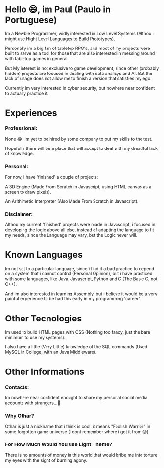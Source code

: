 # Hello 😄, im Paul (Paulo in Portuguese)
Im a Newbie Programmer, widly interested in Low Level Systems (Althou i might use Hight Level Languages to Build Prototypes).

Personally im a big fan of tabletop RPG's, and most of my projects were built to serve as a tool for those that are also interested in messing around with tabletop games in general.

But My interest is not exclusive to game development, since other (probably hidden) projects are focused in dealing with data analisys and AI. But the lack of usage does not allow me to finish a version that satisfies my ego.

Currently im very interested in cyber security, but nowhere near confident to actually practice it.

# Experiences

### Professional:
None 😂.
Im yet to be hired by some company to put my skills to the test.

Hopefully there will be a place that will accept to deal with my dreadful lack of knowledge.

### Personal:
For now, i have 'finished' a couple of projects:

A 3D Engine (Made From Scratch in Javascript, using HTML canvas as a screen to draw pixels).

An Arithimetic Interpreter (Also Made From Scratch in Javascript).

### Disclaimer:
Althou my current 'finished' projects were made in Javascript, i focused in developing the logic above all else, instead of adapting the language to fit my needs, since the Language may vary, but the Logic never will.

# Known Languages
Im not set to a particular language, since i find it a bad practice to depend on a system that i cannot control (Personal Opinion), but i have practiced with some languages, like Java, Javascript, Python and C (The Basic C, not C++).

And im also interested in learning Assembly, but i believe it would be a very painful experience to be had this early in my programming 'career'.

# Other Tecnologies
Im used to build HTML pages with CSS (Nothing too fancy, just the bare minimum to use my systems).

I also have a little (Very Little) knowledge of the SQL commands (Used MySQL in College, with an Java Middleware).

# Other Informations
### Contacts:
Im nowhere near confident enought to share my personal social media accounts with strangers...🤔

### Why Othar?
Othar is just a nickname that i think is cool. it means "Foolish Warrior" in some forgotten game universe (I dont remember where i got it from 😢)

### For How Much Would You use Light Theme?
There is no amounts of money in this world that would bribe me into torture my eyes with the sight of burning agony.

<!--
**PaulOthar/PaulOthar** is a ✨ _special_ ✨ repository because its `README.md` (this file) appears on your GitHub profile.

Here are some ideas to get you started:

- 🔭 I’m currently working on ...
- 🌱 I’m currently learning ...
- 👯 I’m looking to collaborate on ...
- 🤔 I’m looking for help with ...
- 💬 Ask me about ...
- 📫 How to reach me: ...
- 😄 Pronouns: ...
- ⚡ Fun fact: ...
-->
